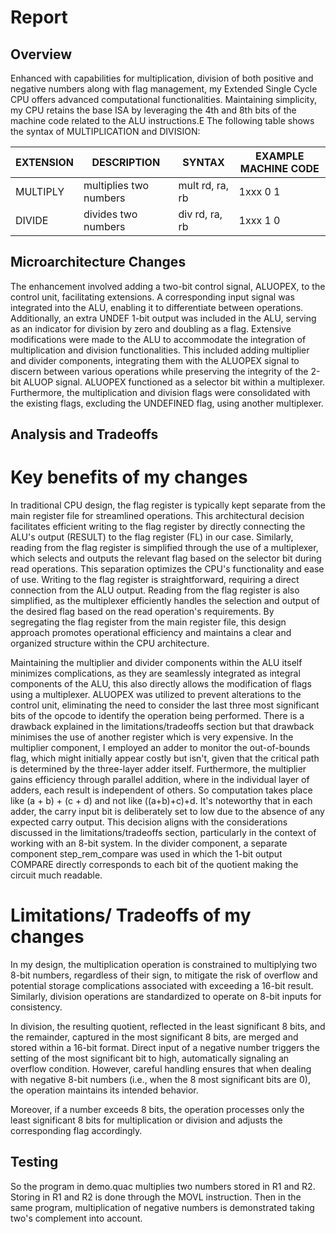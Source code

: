 # Report 

<!-- Your text goes here. Remember to check the result of your CI to see whether 
the final PDF rendered correctly! -->

## Overview
Enhanced with capabilities for multiplication, division of both positive and negative numbers along with flag management, my Extended Single Cycle CPU offers advanced computational functionalities. Maintaining simplicity, my CPU retains the base ISA by leveraging the 4th and 8th bits of the machine code related to the ALU instructions.E
The following table shows the syntax of MULTIPLICATION and DIVISION: 

| EXTENSION | DESCRIPTION            | SYNTAX          | EXAMPLE MACHINE CODE           |
|-----------|------------------------|-----------------|--------------------------------|
| MULTIPLY  | multiplies two numbers | mult rd, ra, rb | 1xxx <cond> <rd> 0 <ra> 1 <rb> |
| DIVIDE    | divides two numbers    | div rd, ra, rb  | 1xxx <cond> <rd> 1 <ra> 0 <rb> |

## Microarchitecture Changes
The enhancement involved adding a two-bit control signal, ALUOPEX, to the control unit, facilitating extensions. A corresponding input signal was integrated into the ALU, enabling it to differentiate between operations. Additionally, an extra UNDEF 1-bit output was included in the ALU, serving as an indicator for division by zero and doubling as a flag. Extensive modifications were made to the ALU to accommodate the integration of multiplication and division functionalities. This included adding multiplier and divider components, integrating them with the ALUOPEX signal to discern between various operations while preserving the integrity of the 2-bit ALUOP signal. ALUOPEX functioned as a selector bit within a multiplexer. Furthermore, the multiplication and division flags were consolidated with the existing flags, excluding the UNDEFINED flag, using another multiplexer.

## Analysis and Tradeoffs
# Key benefits of my changes
In traditional CPU design, the flag register is typically kept separate from the main register file for streamlined operations. This architectural decision facilitates efficient writing to the flag register by directly connecting the ALU's output (RESULT) to the flag register (FL) in our case. Similarly, reading from the flag register is simplified through the use of a multiplexer, which selects and outputs the relevant flag based on the selector bit during read operations.
This separation optimizes the CPU's functionality and ease of use. Writing to the flag register is straightforward, requiring a direct connection from the ALU output. Reading from the flag register is also simplified, as the multiplexer efficiently handles the selection and output of the desired flag based on the read operation's requirements.
By segregating the flag register from the main register file, this design approach promotes operational efficiency and maintains a clear and organized structure within the CPU architecture.

Maintaining the multiplier and divider components within the ALU itself minimizes complications, as they are seamlessly integrated as integral components of the ALU, this also directly allows the modification of flags using a multiplexer. ALUOPEX was utilized to prevent alterations to the control unit, eliminating the need to consider the last three most significant bits of the opcode to identify the operation being performed. There is a drawback explained in the limitations/tradeoffs section but that drawback minimises the use of another register which is very expensive.
In the multiplier component, I employed an adder to monitor the out-of-bounds flag, which might initially appear costly but isn't, given that the critical path is determined by the three-layer adder itself. Furthermore, the multiplier gains efficiency through parallel addition, where in the individual layer of adders, each result is independent of others. So computation takes place like (a + b) + (c + d) and not like ((a+b)+c)+d. It's noteworthy that in each adder, the carry input bit is deliberately set to low due to the absence of any expected carry output. This decision aligns with the considerations discussed in the limitations/tradeoffs section, particularly in the context of working with an 8-bit system.
In the divider component, a separate component step_rem_compare was used in which the 1-bit output COMPARE directly corresponds to each bit of the quotient making the circuit much readable. 

# Limitations/ Tradeoffs of my changes
In my design, the multiplication operation is constrained to multiplying two 8-bit numbers, regardless of their sign, to mitigate the risk of overflow and potential storage complications associated with exceeding a 16-bit result. Similarly, division operations are standardized to operate on 8-bit inputs for consistency.

In division, the resulting quotient, reflected in the least significant 8 bits, and the remainder, captured in the most significant 8 bits, are merged and stored within a 16-bit format. Direct input of a negative number triggers the setting of the most significant bit to high, automatically signaling an overflow condition. However, careful handling ensures that when dealing with negative 8-bit numbers (i.e., when the 8 most significant bits are 0), the operation maintains its intended behavior.

Moreover, if a number exceeds 8 bits, the operation processes only the least significant 8 bits for multiplication or division and adjusts the corresponding flag accordingly.

## Testing 
So the program in demo.quac multiplies two numbers stored in R1 and R2. Storing in R1 and R2 is done through the MOVL instruction. Then in the same program, multiplication of negative numbers is demonstrated taking two's complement into account.

